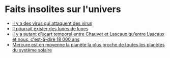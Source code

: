 # Faits insolites sur l'univers

- [Il y a des virus qui attaquent des virus](https://en.wikipedia.org/wiki/Sputnik_virophage)
- [Il pourrait exister des lunes de lunes](https://www.sciencesetavenir.fr/espace/moonmoons-des-lunes-de-lune-pourraient-exister_128530)
- [Il y a autant d’écart temporel entre Chauvet et Lascaux qu’entre Lascaux et nous, c'est-à-dire 18 000 ans](https://www.franceculture.fr/emissions/carbone-14-le-magazine-de-larcheologie/la-grotte-chauvet?utm_medium=Social&utm_source=Twitter#Echobox=1600750122)
- [Mercure est en moyenne la planète la plus proche de toutes les planètes du système solaire](https://www.popularmechanics.com/space/solar-system/a26839314/closest-planet-to-earth-on-average/)
